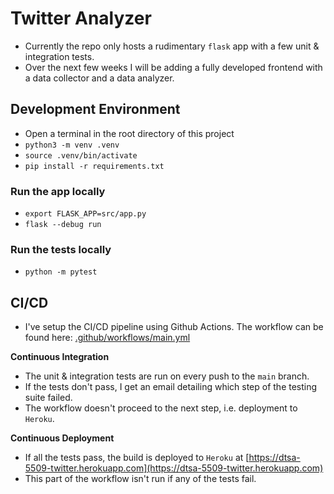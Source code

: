# Twitter Analyzer

- Currently the repo only hosts a rudimentary `flask` app with a few unit & integration tests.
- Over the next few weeks I will be adding a fully developed frontend with a data collector and a data analyzer.

## Development Environment
- Open a terminal in the root directory of this project
- `python3 -m venv .venv`
- `source .venv/bin/activate`
- `pip install -r requirements.txt`

### Run the app locally
- `export FLASK_APP=src/app.py`
- `flask --debug run`

### Run the tests locally
- `python -m pytest`

## CI/CD
- I've setup the CI/CD pipeline using Github Actions. The workflow can be found here: [.github/workflows/main.yml](https://github.com/karansangha/dtsa-5509-twitter-analyzer/blob/main/.github/workflows/main.yml)

**Continuous Integration**
- The unit & integration tests are run on every push to the `main` branch.
- If the tests don't pass, I get an email detailing which step of the testing suite failed.
- The workflow doesn't proceed to the next step, i.e. deployment to `Heroku`.

**Continuous Deployment**
- If all the tests pass, the build is deployed to `Heroku` at [https://dtsa-5509-twitter.herokuapp.com](https://dtsa-5509-twitter.herokuapp.com)
- This part of the workflow isn't run if any of the tests fail.
